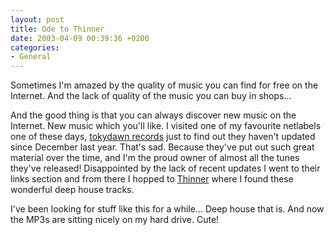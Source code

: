 ```yaml
---
layout: post
title: Ode to Thinner
date: 2003-04-09 00:39:36 +0200
categories:
- General
---
```

Sometimes I'm amazed by the quality of music you can find for free on the Internet. And the lack of quality of the music you can buy in shops...

And the good thing is that you can always discover new music on the Internet. New music which you'll like. I visited one of my favourite netlabels one of these days, <a href="http://www.tokyodawnrecords.com">tokydawn records</a> just to find out they haven't updated since December last year. That's sad. Because they've put out such great material over the time, and I'm the proud owner of almost all the tunes they've released! Disappointed by the lack of recent updates I went to their links section and from there I hopped to <a href="http://www.thinnerism.com/">Thinner</a> where I found these wonderful deep house tracks.

I've been looking for stuff like this for a while... Deep house that is. And now the MP3s are sitting nicely on my hard drive. Cute!

